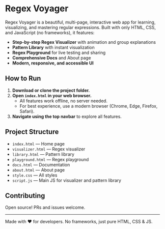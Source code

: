 # Regex Voyager

Regex Voyager is a beautiful, multi-page, interactive web app for learning, visualizing, and mastering regular expressions. Built with only HTML, CSS, and JavaScript (no frameworks), it features:

- **Step-by-step Regex Visualizer** with animation and group explanations
- **Pattern Library** with instant visualization
- **Regex Playground** for live testing and sharing
- **Comprehensive Docs** and About page
- **Modern, responsive, and accessible UI**

## How to Run

1. **Download or clone the project folder.**
2. **Open `index.html` in your web browser.**
   - All features work offline, no server needed.
   - For best experience, use a modern browser (Chrome, Edge, Firefox, Safari).
3. **Navigate using the top navbar** to explore all features.

## Project Structure

- `index.html` — Home page
- `visualizer.html` — Regex visualizer
- `library.html` — Pattern library
- `playground.html` — Regex playground
- `docs.html` — Documentation
- `about.html` — About page
- `style.css` — All styles
- `script.js` — Main JS for visualizer and pattern library

## Contributing
Open source! PRs and issues welcome.

---
Made with ❤️ for developers. No frameworks, just pure HTML, CSS & JS.
